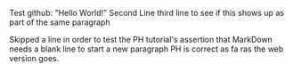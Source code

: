 Test github: "Hello World!"
Second Line
third line to see if this shows up as part of the same paragraph

Skipped a line in order to test the PH tutorial's assertion that MarkDown needs a blank line to start a new paragraph
PH is correct as fa ras the web version goes.
